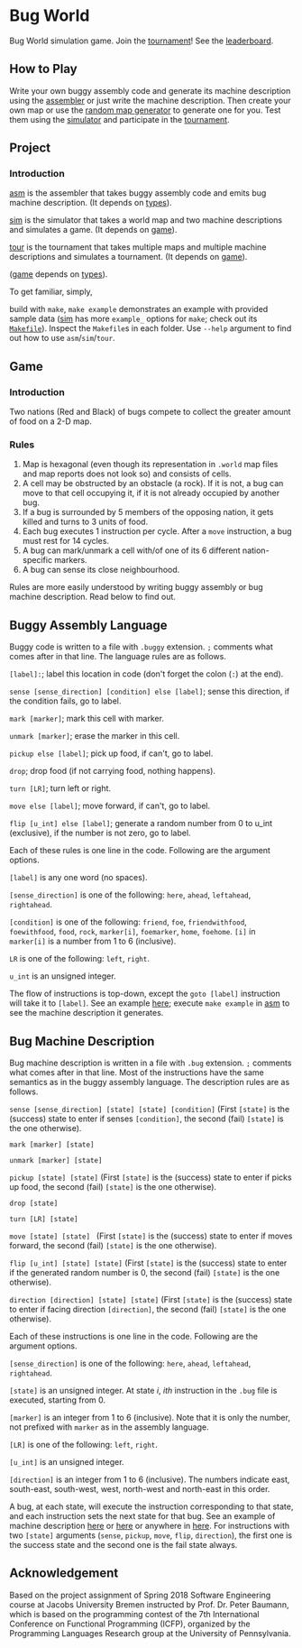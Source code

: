 # Bug World
Bug World simulation game. Join the [tournament](tour)! See the [leaderboard](tour/leaderboard.txt).

## How to Play

Write your own buggy assembly code and generate its machine description using the [assembler](asm) or just write the machine description. Then create your own map or use the [random map generator](rndmap) to generate one for you. Test them using the [simulator](sim) and participate in the [tournament](tour).

## Project

### Introduction
[asm](asm) is the assembler that takes buggy assembly code and emits bug machine description. (It depends on [types](types)).

[sim](sim) is the simulator that takes a world map and two machine descriptions and simulates a game. (It depends on [game](game)).

[tour](tour) is the tournament that takes multiple maps and multiple machine descriptions and simulates a tournament. (It depends on [game](game)).

([game](game) depends on [types](types)).

To get familiar, simply,

build with `make`, `make example` demonstrates an example with provided sample data ([sim](sim) has more `example_` options for `make`; check out its [`Makefile`](sim/Makefile)). Inspect the `Makefile`s in each folder. Use `--help` argument to find out how to use `asm`/`sim`/`tour`.

## Game

### Introduction

Two nations (Red and Black) of bugs compete to collect the greater amount of food on a 2-D map.

### Rules

1. Map is hexagonal (even though its representation in `.world` map files and map reports does not look so) and consists of cells.
2. A cell may be obstructed by an obstacle (a rock). If it is not, a bug can move to that cell occupying it, if it is not already occupied by another bug.
3. If a bug is surrounded by 5 members of the opposing nation, it gets killed and turns to 3 units of food.
4. Each bug executes 1 instruction per cycle. After a `move` instruction, a bug must rest for 14 cycles.
5. A bug can mark/unmark a cell with/of one of its 6 different nation-specific markers.
6. A bug can sense its close neighbourhood.

Rules are more easily understood by writing buggy assembly or bug machine description. Read below to find out.


## Buggy Assembly Language
Buggy code is written to a file with `.buggy` extension. `;` comments what comes after in that line. The language rules are as follows.

`[label]:`; label this location in code (don't forget the colon (`:`) at the end).

`sense [sense_direction] [condition] else [label]`; sense this direction, if the condition fails, go to label.

`mark [marker]`; mark this cell with marker.

`unmark [marker]`; erase the marker in this cell.

`pickup else [label]`; pick up food, if can't, go to label.

`drop`; drop food (if not carrying food, nothing happens).

`turn [LR]`; turn left or right.

`move else [label]`; move forward, if can't, go to label.

`flip [u_int] else [label]`; generate a random number from 0 to u_int (exclusive), if the number is not zero, go to label.

Each of these rules is one line in the code. Following are the argument options.

`[label]` is any one word (no spaces).

`[sense_direction]` is one of the following: `here`, `ahead`, `leftahead`, `rightahead`.

`[condition]` is one of the following: `friend`, `foe`, `friendwithfood`, `foewithfood`, `food`, `rock`, `marker[i]`, `foemarker`, `home`, `foehome`. `[i]` in `marker[i]` is a number from 1 to 6 (inclusive).

`LR` is one of the following: `left`, `right`.

`u_int` is an unsigned integer.

The flow of instructions is top-down, except the `goto [label]` instruction will take it to `[label]`. See an example [here](asm/data/example/example.buggy); execute `make example` in [asm](asm) to see the machine description it generates.

## Bug Machine Description

Bug machine description is written in a file with `.bug` extension. `;` comments what comes after in that line. Most of the instructions have the same semantics as in the buggy assembly language. The description rules are as follows.

`sense [sense_direction] [state] [state] [condition]` (First `[state]` is the (success) state to enter if senses `[condition]`, the second (fail) `[state]` is the one otherwise).

`mark [marker] [state]`

`unmark [marker] [state]`

`pickup [state] [state]` (First `[state]` is the (success) state to enter if picks up food, the second (fail) `[state]` is the one otherwise).

`drop [state]`

`turn [LR] [state]`

`move [state] [state] ` (First `[state]` is the (success) state to enter if moves forward, the second (fail) `[state]` is the one otherwise).

`flip [u_int] [state] [state]` (First `[state]` is the (success) state to enter if the generated random number is 0, the second (fail) `[state]` is the one otherwise).

`direction [direction] [state] [state]` (First `[state]` is the (success) state to enter if facing direction `[direction]`, the second (fail) `[state]` is the one otherwise).

Each of these instructions is one line in the code. Following are the argument options.

`[sense_direction]` is one of the following: `here`, `ahead`, `leftahead`, `rightahead`.

`[state]` is an unsigned integer. At state *i*, *ith* instruction in the `.bug` file is executed, starting from 0.

`[marker]` is an integer from 1 to 6 (inclusive). Note that it is only the number, not prefixed with `marker` as in the assembly language.

`[LR]` is one of the following: `left`, `right`.

`[u_int]` is an unsigned integer.

`[direction]` is an integer from 1 to 6 (inclusive). The numbers indicate east, south-east, south-west, west, north-west and north-east in this order.

A bug, at each state, will execute the instruction corresponding to that state, and each instruction sets the next state for that bug. See an example of machine description [here](sim/data/example/example1.bug) or [here](sim/data/example/example2.bug) or anywhere in [here](tour/data/bugs). For instructions with two `[state]` arguments (`sense`, `pickup`, `move`, `flip`, `direction`), the first one is the success state and the second one is the fail state always.

## Acknowledgement

Based on the project assignment of Spring 2018 Software Engineering course at Jacobs University Bremen instructed by Prof. Dr. Peter Baumann, which is based on the programming contest of the 7th International Conference on Functional Programming (ICFP), organized by the Programming Languages Research group at the University of Pennsylvania.
